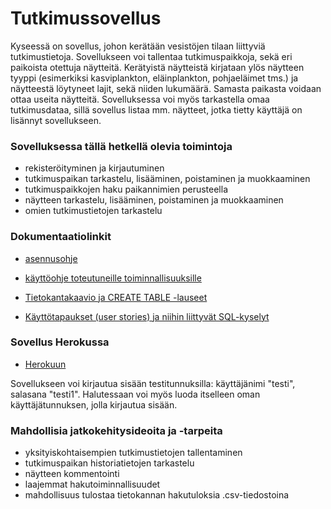 # Tutkimussovellus

Kyseessä on sovellus, johon kerätään vesistöjen tilaan liittyviä tutkimustietoja. Sovellukseen voi tallentaa tutkimuspaikkoja, sekä eri paikoista otettuja näytteitä. Kerätyistä näytteistä kirjataan ylös näytteen tyyppi (esimerkiksi kasviplankton, eläinplankton, pohjaeläimet tms.) ja näytteestä löytyneet lajit, sekä niiden lukumäärä. Samasta paikasta voidaan ottaa useita näytteitä. Sovelluksessa voi myös tarkastella omaa tutkimusdataa, sillä sovellus listaa mm. näytteet, jotka tietty käyttäjä on lisännyt sovellukseen.

### Sovelluksessa tällä hetkellä olevia toimintoja
- rekisteröityminen ja kirjautuminen
- tutkimuspaikan tarkastelu, lisääminen, poistaminen ja muokkaaminen
- tutkimuspaikkojen haku paikannimien perusteella
- näytteen tarkastelu, lisääminen, poistaminen ja muokkaaminen
- omien tutkimustietojen tarkastelu

### Dokumentaatiolinkit

- [asennusohje](https://github.com/ansolotli/Tutkimussovellus/blob/master/documentation/asennusohje.md)

- [käyttöohje toteutuneille toiminnallisuuksille](https://github.com/ansolotli/Tutkimussovellus/blob/master/documentation/kayttoohje.md)

- [Tietokantakaavio ja CREATE TABLE -lauseet](https://github.com/ansolotli/Tutkimussovellus/blob/master/documentation/tietokanta.md)

- [Käyttötapaukset (user stories) ja niihin liittyvät SQL-kyselyt](https://github.com/ansolotli/Tutkimussovellus/blob/master/documentation/userstories.md)

### Sovellus Herokussa

- [Herokuun](https://samplingapp.herokuapp.com/)

Sovellukseen voi kirjautua sisään testitunnuksilla: käyttäjänimi "testi", salasana "testi1".
Halutessaan voi myös luoda itselleen oman käyttäjätunnuksen, jolla kirjautua sisään.

### Mahdollisia jatkokehitysideoita ja -tarpeita
- yksityiskohtaisempien tutkimustietojen tallentaminen
- tutkimuspaikan historiatietojen tarkastelu
- näytteen kommentointi
- laajemmat hakutoiminnallisuudet
- mahdollisuus tulostaa tietokannan hakutuloksia .csv-tiedostoina
